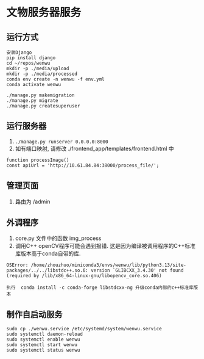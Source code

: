 # 文物服务器服务
## 运行方式
```
安装Django 
pip install django
cd ~/repos/wenwu 
mkdir -p ./media/upload
mkdir -p ./media/processed
conda env create -n wenwu -f env.yml
conda activate wenwu

./manage.py makemigration
./manage.py migrate
./manage.py createsuperuser
```
## 运行服务器
1. `./manage.py runserver 0.0.0.0:8000`
2. 如有端口映射, 请修改 ./frontend_app/templates/frontend.html 中
```
function processImage()  
const apiUrl = 'http://10.61.84.84:38000/process_file/';
```

## 管理页面
1. 路由为 /admin

## 外调程序
1. core.py 文件中的函数 img_process
2. 调用C++ openCV程序可能会遇到报错. 这是因为编译被调用程序的C++标准库版本高于conda自带的库. 
```
OSError: /home/zhouzhuo/miniconda3/envs/wenwu/lib/python3.13/site-packages/../../libstdc++.so.6: version `GLIBCXX_3.4.30' not found (required by /lib/x86_64-linux-gnu/libopencv_core.so.406)

执行  conda install -c conda-forge libstdcxx-ng 升级conda内部的c++标准库版本
```

## 制作自启动服务
```
sudo cp ./wenwu.service /etc/systemd/system/wenwu.service
sudo systemctl daemon-reload
sudo systemctl enable wenwu
sudo systemctl start wenwu
sudo systemctl status wenwu
```